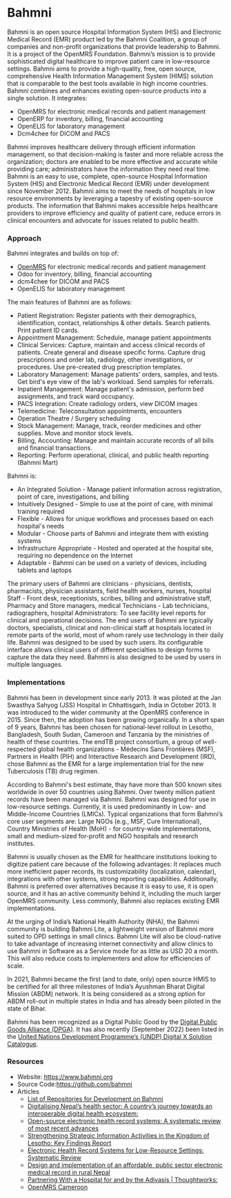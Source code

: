 # Bahmni

Bahmni is an open source Hospital Information System (HIS) and
Electronic Medical Record (EMR) product led by the Bahmni Coalition, a
group of companies and non-profit organizations that provide leadership
to Bahmni. It is a project of the OpenMRS Foundation. Bahmni’s mission
is to provide sophisticated digital healthcare to improve patient care
in low-resource settings. Bahmni aims to provide a high-quality, free,
open source, comprehensive Health Information Management System (HIMS)
solution that is comparable to the best tools available in high income
countries. Bahmni combines and enhances existing open-source products
into a single solution. It integrates:

- OpenMRS for electronic medical records and patient management
- OpenERP for inventory, billing, financial accounting
- OpenELIS for laboratory management
- Dcm4chee for DICOM and PACS

Bahmni improves healthcare delivery through efficient information
management, so that decision-making is faster and more reliable across
the organization; doctors are enabled to be more effective and accurate
while providing care; administrators have the information they need real
time. Bahmni is an easy to use, complete, open-source Hospital
Information System (HIS) and Electronic Medical Record (EMR) under
development since November 2012. Bahmni aims to meet the needs of
hospitals in low resource environments by leveraging a tapestry of
existing open-source products. The information that Bahmni makes
accessible helps healthcare providers to improve efficiency and quality
of patient care, reduce errors in clinical encounters and advocate for
issues related to public health.

### Approach

Bahmni integrates and builds on top of:

- <a href="OpenMRS" class="wikilink" title="OpenMRS">OpenMRS</a> for
  electronic medical records and patient management
- Odoo for inventory, billing, financial accounting
- dcm4chee for DICOM and PACS
- OpenELIS for laboratory management

The main features of Bahmni are as follows:

- Patient Registration: Register patients with their demographics,
  identification, contact, relationships & other details. Search
  patients. Print patient ID cards.
- Appointment Management: Schedule, manage patient appointments
- Clinical Services: Capture, maintain and access clinical records of
  patients. Create general and disease specific forms. Capture drug
  prescriptions and order lab, radiology, other investigations, or
  procedures. Use pre-created drug prescription templates.
- Laboratory Management: Manage patients' orders, samples, and tests.
  Get bird's eye view of the lab's workload. Send samples for referrals.
- Inpatient Management: Manage patient's admission, perform bed
  assignments, and track ward occupancy.
- PACS Integration: Create radiology orders, view DICOM images
- Telemedicine: Teleconsultation appointments, encounters
- Operation Theatre / Surgery scheduling
- Stock Management: Manage, track, reorder medicines and other supplies.
  Move and monitor stock levels.
- Billing, Accounting: Manage and maintain accurate records of all bills
  and financial transactions.
- Reporting: Perform operational, clinical, and public health reporting
  (Bahmni Mart)

Bahmni is:

- An Integrated Solution - Manage patient information across
  registration, point of care, investigations, and billing
- Intuitively Designed - Simple to use at the point of care, with
  minimal training required
- Flexible - Allows for unique workflows and processes based on each
  hospital's needs
- Modular - Choose parts of Bahmni and integrate them with existing
  systems
- Infrastructure Appropriate - Hosted and operated at the hospital site,
  requiring no dependence on the Internet
- Adaptable - Bahmni can be used on a variety of devices, including
  tablets and laptops

The primary users of Bahmni are clinicians - physicians, dentists,
pharmacists, physician assistants, field health workers, nurses,
hospital Staff - Front desk, receptionists, scribes, billing and
administrative staff, Pharmacy and Store managers, medical Technicians -
Lab technicians, radiographers, hospital Administrators: To see facility
level reports for clinical and operational decisions. The end users of
Bahmni are typically doctors, specialists, clinical and non-clinical
staff at hospitals located in remote parts of the world, most of whom
rarely use technology in their daily life. Bahmni was designed to be
used by such users. Its configurable interface allows clinical users of
different specialties to design forms to capture the data they need.
Bahmni is also designed to be used by users in multiple languages.

### Implementations

Bahmni has been in development since early 2013. It was piloted at the
Jan Swasthya Sahyog (JSS) Hospital in Chhattisgarh, India in October
2013. It was introduced to the wider community at the OpenMRS conference
in 2015. Since then, the adoption has been growing organically. In a
short span of 9 years, Bahmni has been chosen for national-level rollout
in Lesotho, Bangladesh, South Sudan, Cameroon and Tanzania by the
ministries of health of these countries. The endTB project consortium, a
group of well-respected global health organizations - Médecins Sans
Frontières (MSF), Partners in Health (PIH) and Interactive Research and
Development (IRD), chose Bahmni as the EMR for a large implementation
trial for the new Tuberculosis (TB) drug regimen.

According to Bahmni's best estimate, thay have more than 500 known sites
worldwide in over 50 countries using Bahmni. Over twenty million patient
records have been managed via Bahmni. Bahmni was designed for use in
low-resource settings. Currently, it is used predominantly in Low- and
Middle-Income Countries (LMICs). Typical organizations that form
Bahmni’s core user segments are: Large NGOs (e.g., MSF, Cure
International), Country Ministries of Health (MoH) - for country-wide
implementations, small and medium-sized for-profit and NGO hospitals and
research institutes.

Bahmni is usually chosen as the EMR for healthcare institutions looking
to digitize patient care because of the following advantages: It
replaces much more inefficient paper records, its customizability
(localization, calendar), integrations with other systems, strong
reporting capabilities. Additionally, Bahmni is preferred over
alternatives because it is easy to use, it is open source, and it has an
active community behind it, including the much larger OpenMRS community.
Less commonly, Bahmni also replaces existing EMR implementations.

At the urging of India’s National Health Authority (NHA), the Bahmni
community is building Bahmni Lite, a lightweight version of Bahmni more
suited to OPD settings in small clinics. Bahmni Lite will also be
cloud-native to take advantage of increasing internet connectivity and
allow clinics to use Bahmni in Software as a Service mode for as little
as USD 20 a month. This will also reduce costs to implementers and allow
for efficiencies of scale.

In 2021, Bahmni became the first (and to date, only) open source HMIS to
be certified for all three milestones of India’s Ayushman Bharat Digital
Mission (ABDM) network. It is being considered as a strong option for
ABDM roll-out in multiple states in India and has already been piloted
in the state of Bihar.

Bahmni has been recognized as a Digital Public Good by the [Digital
Public Goods Alliance
(DPGA)](https://digitalpublicgoods.net/registry/bahmni.html). It has
also recently (September 2022) been listed in the [United Nations
Development Programme’s (UNDP) Digital X Solution
Catalogue](https://digitalx.undp.org/catalog_1.html).

### Resources

- Website: <https://www.bahmni.org>
- Source Code:<https://github.com/bahmni>
- Articles
  - [List of Repositories for Development on
    Bahmni](https://bahmni.atlassian.net/wiki/spaces/BAH/pages/1867786/List+of+Repositories+needed+for+Development+on+Bahmni)
  - [Digitalising Nepal’s health sector: A country’s journey towards an
    interoperable digital health
    ecosystem:](https://health.bmz.de/wp-content/uploads/GHPC_NEPAL_DIGI_FINAL_WEB__.pdf)
  - [Open-source electronic health record systems: A systematic review
    of most recent
    advances](https://journals.sagepub.com/doi/full/10.1177/14604582221099828)
  - [Strengthening Strategic Information Activities in the Kingdom of
    Lesotho: Key Findings
    Report](https://icap.columbia.edu/wp-content/uploads/54168_Lesotho-SI-Glossy-Report_V3.pdf)
  - [Electronic Health Record Systems for Low-Resource Settings:
    Systematic
    Review](https://www.ncbi.nlm.nih.gov/pmc/articles/PMC5703976/Open-Source)
  - [Design and implementation of an affordable, public sector
    electronic medical record in rural
    Nepal](https://www.ncbi.nlm.nih.gov/pmc/articles/PMC5874496/)
  - [Partnering With a Hospital for and by the Adivasis \|
    Thoughtworks:](https://www.thoughtworks.com/insights/blog/partnering-hospital-and-adivasis)
  - [OpenMRS Cameroon](https://www.jembi.org/Project/OpenMRS-Cameroon)
